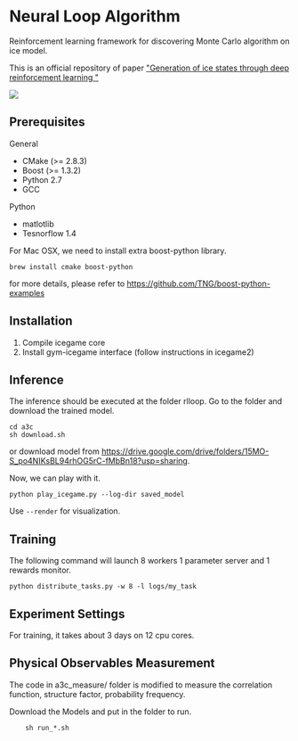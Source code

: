 # Neural Loop Algorithm

Reinforcement learning framework for discovering Monte Carlo algorithm on ice model.

This is an official repository of paper ["Generation of ice states through deep reinforcement learning
"](https://journals.aps.org/pre/abstract/10.1103/PhysRevE.99.062106)

[![](http://img.youtube.com/vi/8ElDneQO1ac/0.jpg)](http://www.youtube.com/watch?v=8ElDneQO1ac "")

## Prerequisites
General
* CMake (>= 2.8.3)
* Boost (>= 1.3.2)
* Python 2.7
* GCC

Python
* matlotlib
* Tesnorflow 1.4

For Mac OSX, we need to install extra boost-python library.
```
brew install cmake boost-python
```
for more details, please refer to https://github.com/TNG/boost-python-examples

## Installation

1. Compile icegame core
2. Install gym-icegame interface (follow instructions in icegame2)


## Inference
The inference should be executed at the folder rlloop. Go to the folder and download the trained model.
```
cd a3c
sh download.sh
```

or download model from https://drive.google.com/drive/folders/15MO-S_po4NIKsBL94rhOG5rC-fMbBn18?usp=sharing.

Now, we can play with it.
```
python play_icegame.py --log-dir saved_model
```
Use `--render` for visualization.

## Training

The following command will launch 8 workers 1 parameter server and 1 rewards monitor.
```
python distribute_tasks.py -w 8 -l logs/my_task
```

## Experiment Settings
For training, it takes about 3 days on 12 cpu cores.

## Physical Observables Measurement
The code in a3c_measure/ folder is modified to measure the correlation function, structure factor, probability frequency.

Download the Models and put in the folder to run. 

```
    sh run_*.sh
```
